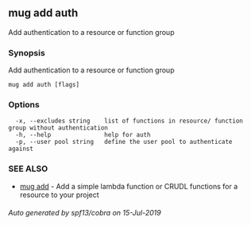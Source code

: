 ## mug add auth

Add authentication to a resource or function group

### Synopsis

Add authentication to a resource or function group

```
mug add auth [flags]
```

### Options

```
  -x, --excludes string    list of functions in resource/ function group without authentication
  -h, --help               help for auth
  -p, --user pool string   define the user pool to authenticate against
```

### SEE ALSO

* [mug add](mug_add.md)	 - Add a simple lambda function or CRUDL functions for a resource to your project

###### Auto generated by spf13/cobra on 15-Jul-2019
